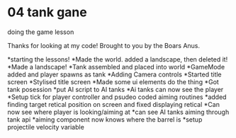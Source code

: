# 04 tank gane

doing the game lesson

Thanks for looking at my code! Brought to you by the Boars Anus.

*starting the lessons!
*Made the world. added a landscape, then deleted it!
*Made a landscape!
*Tank assembled and placed into world
*GameMode added and player spawns as tank
*Adding Camera controls
*Started title screen
*Stylised title screen
*Made some ui elements do the thing
*Got tank posession
*put AI script to AI tanks
*Ai tanks can now see the player
*Setup tick for player controller and psudeo coded aiming routines
*added finding target retical position on screen and fixed displaying retical
*Can now see where player is looking/aiming at
*can see AI tanks aiming through tank api
*aiming component now knows where the barrel is
*setup projectile velocity variable
